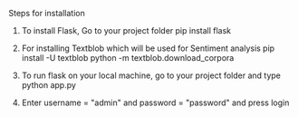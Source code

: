 Steps for installation
1. To install Flask, Go to your project folder
    pip install flask

2. For installing Textblob which will be used for Sentiment analysis
    pip install -U textblob
    python -m textblob.download_corpora

3. To run flask on your local machine, go to your project folder and type
    python app.py

4. Enter username = "admin" and password = "password" and press login